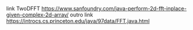 link TwoDFFT
  https://www.sanfoundry.com/java-perform-2d-fft-inplace-given-complex-2d-array/
outro link
  https://introcs.cs.princeton.edu/java/97data/FFT.java.html
